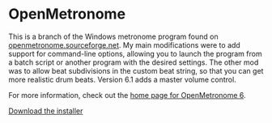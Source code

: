 # OpenMetronome
This is a branch of the Windows metronome program found on 
<a href="http://openmetronome.sourceforge.net">openmetronome.sourceforge.net</a>.
My main modifications were to add support for command-line options, allowing you to launch
the program from a batch script or another program with the desired settings.  The other 
mod was to allow beat subdivisions in the custom beat string, so that you can get more 
realistic drum beats. Version 6.1 adds a master volume control.

For more information, check out the <a href="http://bhbsoftware.com/OpenMetronome">home page for OpenMetronome 6</a>.

<a href="https://github.com/barton001/OpenMetronome/raw/master/Dist/OpenMetronome_6.2_install.exe">Download the installer</a>
